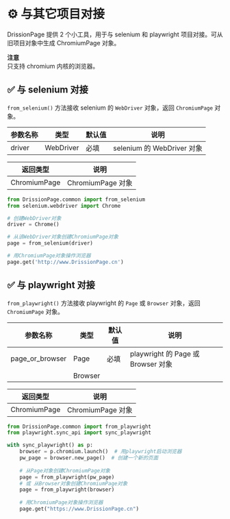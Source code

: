 # ⚙️ 与其它项目对接

DrissionPage 提供 2 个小工具，用于与 selenium 和 playwright 项目对接。可从旧项目对象中生成 ChromiumPage 对象。

**注意**  
只支持 chromium 内核的浏览器。

## ✅️ 与 selenium 对接

`from_selenium()` 方法接收 selenium 的 `WebDriver` 对象，返回 `ChromiumPage` 对象。

| 参数名称 | 类型       | 默认值 | 说明                      |
|----------|------------|--------|---------------------------|
| driver   | WebDriver  | 必填   | selenium 的 WebDriver 对象 |

| 返回类型    | 说明              |
|-------------|-------------------|
| ChromiumPage | ChromiumPage 对象 |

```python
from DrissionPage.common import from_selenium
from selenium.webdriver import Chrome

# 创建WebDriver对象
driver = Chrome()

# 从该WebDriver对象创建ChromiumPage对象
page = from_selenium(driver)

# 用ChromiumPage对象操作浏览器
page.get('http://www.DrissionPage.cn')
```

## ✅️ 与 playwright 对接

`from_playwright()` 方法接收 playwright 的 `Page` 或 `Browser` 对象，返回 `ChromiumPage` 对象。

| 参数名称       | 类型     | 默认值 | 说明                             |
|----------------|----------|--------|----------------------------------|
| page_or_browser | Page    | 必填   | playwright 的 Page 或 Browser 对象 |
|                | Browser  |        |                                  |

| 返回类型    | 说明              |
|-------------|-------------------|
| ChromiumPage | ChromiumPage 对象 |

```python
from DrissionPage.common import from_playwright
from playwright.sync_api import sync_playwright

with sync_playwright() as p:
    browser = p.chromium.launch()  # 用playwright启动浏览器
    pw_page = browser.new_page()  # 创建一个新的页面
    
    # 从Page对象创建ChromiumPage对象
    page = from_playwright(pw_page)
    # 或 从Browser对象创建ChromiumPage对象
    page = from_playwright(browser)
    
    # 用ChromiumPage对象操作浏览器
    page.get("https://www.DrissionPage.cn")
```